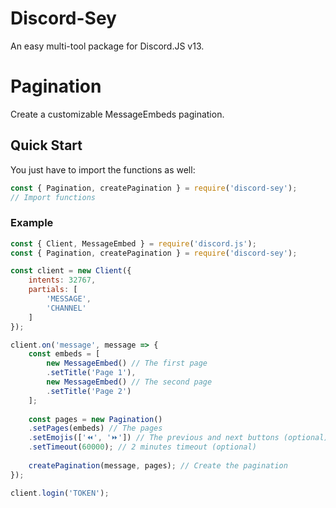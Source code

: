 # Discord-Sey
An easy multi-tool package for Discord.JS v13.

# Pagination
Create a customizable MessageEmbeds pagination.

## Quick Start
You just have to import the functions as well:
```js
const { Pagination, createPagination } = require('discord-sey');
// Import functions
```

### Example
```js
const { Client, MessageEmbed } = require('discord.js');
const { Pagination, createPagination } = require('discord-sey');

const client = new Client({
    intents: 32767,
    partials: [
        'MESSAGE',
        'CHANNEL'
    ]
});

client.on('message', message => {
    const embeds = [
        new MessageEmbed() // The first page
        .setTitle('Page 1'),
        new MessageEmbed() // The second page
        .setTitle('Page 2')
    ];
    
    const pages = new Pagination()
    .setPages(embeds) // The pages
    .setEmojis(['⏪', '⏩']) // The previous and next buttons (optional)
    .setTimeout(60000); // 2 minutes timeout (optional)
    
    createPagination(message, pages); // Create the pagination
});

client.login('TOKEN');
```

